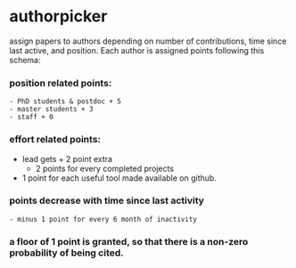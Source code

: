 # authorpicker

assign papers to authors depending on number of contributions, time since last active, and position. Each author is assigned
points following this schema:

### position related points:
	- PhD students & postdoc + 5
	- master students + 3
	- staff + 0
  
###	effort related points:
  - lead gets + 2 point extra
	- 2 points for every completed projects
  - 1 point for each useful tool made available on github.

### points decrease with time since last activity
	- minus 1 point for every 6 month of inactivity

###	a floor of 1 point is granted, so that there is a non-zero probability of being cited.

